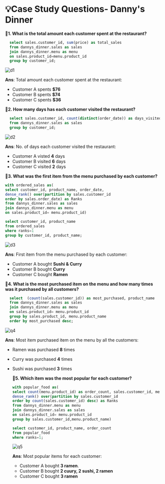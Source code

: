 # 💡Case Study Questions- Danny's Dinner
**🦋1. What is the total amount each customer spent at the restaurant?**
``` SQL
  select sales.customer_id, sum(price) as total_sales
  from dannys_dinner.sales as sales
  join dannys_dinner.menu as menu
  on sales.product_id=menu.product_id
  group by customer_id;
  ```
  ![d1](https://user-images.githubusercontent.com/98269318/189200027-6ddc0bb0-d2fd-4eef-9f7e-d84a768eaee6.png)
  
**Ans**: Total amount each customer spent at the restaurant:
- Customer A spents **$76** 
- Customer B spents **$74**
- Customer C spents **$36** 

**🦋2. How many days has each customer visited the restaurant?**
``` SQL
  select sales.customer_id, count(distinct(order_date)) as days_visited
  from dannys_dinner.sales as sales
  group by customer_id;
  ```
  ![d2](https://user-images.githubusercontent.com/98269318/189201332-2bf5d4bf-9933-4fea-8757-4f5d7b5b63e8.png)

**Ans**: No. of days each customer visited the restaurant:
- Customer A visted **4** days
- Customer B visited **6** days
- Customer C visited **2** days

**🦋3. What was the first item from the menu purchased by each customer?**
``` SQL
with ordered_sales as(
select customer_id, product_name, order_date,
dense_rank() over(partition by sales.customer_id
order by sales.order_date) as Ranks
from dannys_dinner.sales as sales
join dannys_dinner.menu as menu
on sales.product_id= menu.product_id)

select customer_id, product_name
from ordered_sales
where ranks=1
group by customer_id, product_name;
```
![d3](https://user-images.githubusercontent.com/98269318/189202389-d3453a51-5f87-44a8-81ae-190c2e092ba5.png)

**Ans**: First item from the menu purchased by each customer:
- Customer A bought **Sushi & Curry**
- Customer B bought **Curry**
- Customer C bought **Ramen**

**🦋4. What is the most purchased item on the menu and how many times was it purchased by all customers?**
``` SQL
  select  (count(sales.customer_id)) as most_purchased, product_name
  from dannys_dinner.sales as sales
  join dannys_dinner.menu as menu
  on sales.product_id= menu.product_id
  group by sales.product_id, menu.product_name
  order by most_purchased desc;
  ```
  ![q4](https://user-images.githubusercontent.com/98269318/189362065-151285c8-56c1-4e7c-97e2-59fbc13b61ff.png)

**Ans**: Most item purchased item on the menu by all the customers:
- Ramen was purchased **8** times
- Curry was purchased **4** times
- Sushi was purchased **3** times

  **🦋5. Which item was the most popular for each customer?**
  ``` SQL
  with popular_food as(
  select count(menu.product_id) as order_count, sales.customer_id, menu.product_name,
  dense_rank() over(partition by sales.customer_id
  order by count(sales.customer_id) desc) as Ranks
  from dannys_dinner.menu as menu
  join dannys_dinner.sales as sales
  on sales.product_id= menu.product_id
  group by sales.customer_id,menu.product_name)

  select customer_id, product_name, order_count
  from popular_food
  where ranks=1;
  ```
  ![q5](https://user-images.githubusercontent.com/98269318/189363855-f978c973-0da1-4ad1-b2ef-07f035e7498e.png)
  
  **Ans**: Most popular items for each customer:
  - Customer A bought **3 ramen**.
  - Customer B bought **2 cuury, 2 sushi, 2 ramen**
  - Customer C bought **3 ramen**

